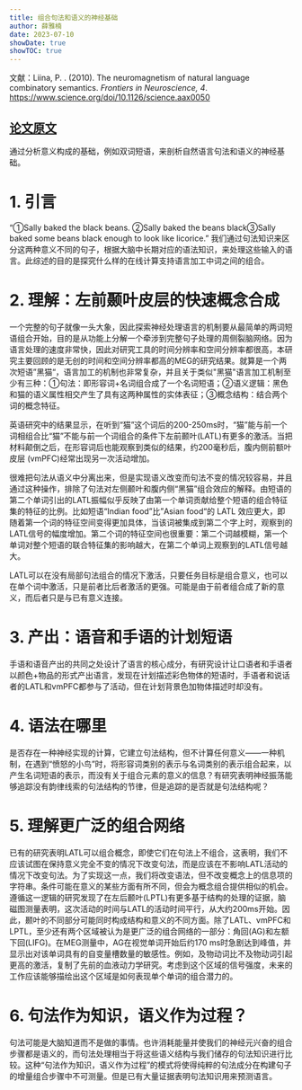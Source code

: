 ```yaml
---
title: 组合句法和语义的神经基础
author: 薛雅楠
date: 2023-07-10
showDate: true
showTOC: true
---
```

文献：Liina, P. . (2010). The neuromagnetism of natural language combinatory semantics. _Frontiers in Neuroscience,_ _4_.
https://www.science.org/doi/10.1126/science.aax0050
## [论文原文](../Source_Files/2023-07-10-XYN1.Pdf)
通过分析意义构成的基础，例如双词短语，来剖析自然语言句法和语义的神经基础。
# 1. 引言
“①Sally baked the black beans. ②Sally baked the beans black③Sally baked some beans black enough to look like licorice.” 我们通过句法知识来区分这两种意义不同的句子，根据大脑中长期对应的语法知识，来处理这些输入的语言。此综述的目的是探究什么样的在线计算支持语言加工中词之间的组合。
# 2. 理解：左前颞叶皮层的快速概念合成
一个完整的句子就像一头大象，因此探索神经处理语言的机制要从最简单的两词短语组合开始，目的是从功能上分解一个牵涉到完整句子处理的周侧裂脑网络。因为语言处理的速度非常快，因此对研究工具的时间分辨率和空间分辨率都很高，本研究主要回顾的是无创的时间和空间分辨率都高的MEG的研究结果。就算是一个两次短语”黑猫“，语言加工的机制也非常复杂，并且关于类似"黑猫"语言加工机制至少有三种：①句法：即形容词+名词组合成了一个名词短语；②语义逻辑：黑色和猫的语义属性相交产生了具有这两种属性的实体表征；③概念结构：结合两个词的概念特征。

英语研究中的结果显示，在听到“猫”这个词后的200-250ms时，“猫”能与前一个词相组合比“猫”不能与前一个词组合的条件下左前颞叶(LATL)有更多的激活。当把材料颠倒之后，在形容词后也能观察到类似的结果，约200毫秒后，腹内侧前额叶皮层 (vmPFC)经常出现另一次活动增加。

很难把句法从语义中分离出来，但是实现语义改变而句法不变的情况较容易，并且通过这种操作，排除了句法对左侧颞叶和腹内侧“黑猫”组合效应的解释。由短语的第二个单词引出的LATL振幅似乎反映了由第一个单词贡献给整个短语的组合特征集的特征的比例。比如短语“Indian food”比”Asian food“的 LATL 效应更大，即随着第一个词的特征空间变得更加具体，当该词被集成到第二个字上时，观察到的LATL信号的幅度增加。第二个词的特征空间也很重要：第二个词越模糊，第一个单词对整个短语的联合特征集的影响越大，在第二个单词上观察到的LATL信号越大。

LATL可以在没有局部句法组合的情况下激活，只要任务目标是组合意义，也可以在单个词中激活，只是前者比后者激活的更强。可能是由于前者组合成了新的意义，而后者只是与已有意义连接。
# 3. 产出：语音和手语的计划短语
手语和语音产出的共同之处设计了语言的核心成分，有研究设计让口语者和手语者以颜色+物品的形式产出语言，发现在计划描述彩色物体的短语时，手语者和说话者的LATL和vmPFC都参与了活动，但在计划背景色加物体描述时却没有。
# 4. 语法在哪里
是否存在一种神经实现的计算，它建立句法结构，但不计算任何意义——一种机制，在遇到“愤怒的小鸟”时，将形容词类别的表示与名词类别的表示组合起来，以产生名词短语的表示，而没有关于组合元素的意义的信息？有研究表明神经振荡能够追踪没有韵律线索的句法结构的节律，但是追踪的是否就是句法结构呢？
# 5. 理解更广泛的组合网络
已有的研究表明LATL可以组合概念，即使它们在句法上不组合，这表明，我们不应该试图在保持意义完全不变的情况下改变句法，而是应该在不影响LATL活动的情况下改变句法。为了实现这一点，我们将改变语法，但不改变概念上的信息项的字符串。条件可能在意义的某些方面有所不同，但会为概念组合提供相似的机会。遵循这一逻辑的研究发现了在左后颞叶(LPTL)有更多基于结构的处理的证据，脑磁图测量表明，这次活动的时间与LATL的活动时间平行，从大约200ms开始。因此，颞叶的不同部分可能同时构成结构和意义的不同方面。除了LATL、vmPFC和LPTL，至少还有两个区域被认为是更广泛的组合网络的一部分：角回(AG)和左额下回(LIFG)。在MEG测量中，AG在视觉单词开始后约170 ms时急剧达到峰值，并显示出对该单词具有的自变量槽数量的敏感性。例如，及物动词比不及物动词引起更高的激活，复制了先前的血液动力学研究。考虑到这个区域的信号强度，未来的工作应该能够描绘出这个区域是如何表现单个单词的组合潜力的。
# 6. 句法作为知识，语义作为过程？
句法可能是大脑知道而不是做的事情。也许消耗能量并使我们的神经元兴奋的组合步骤都是语义的，而句法处理相当于将这些语义结构与我们储存的句法知识进行比较。这种“句法作为知识，语义作为过程”的模式将使得纯粹的句法成分在构建句子的增量组合步骤中不可测量。但是已有大量证据表明句法知识用来预测语言。